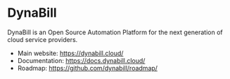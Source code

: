 # DynaBill

DynaBill is an Open Source Automation Platform for the next generation of cloud service providers.

* Main website: https://dynabill.cloud/
* Documentation: https://docs.dynabill.cloud/
* Roadmap: https://github.com/dynabill/roadmap/
